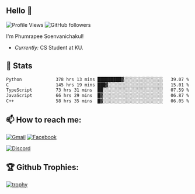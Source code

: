 
<h2>Hello 👋</h2> 

![Profile Views](https://komarev.com/ghpvc/?username=Homiez09&label=Profile%20views&color=0e75b6&style=flat)
![GitHub followers](https://img.shields.io/github/followers/HomieZ09.svg?style=social&label=Follow)


I'm Phumrapee Soenvanichakul!

- <i>Currently:</i> CS Student at KU.

<h2>👀 Stats</h2>

<!--START_SECTION:waka-->

```txt
Python             378 hrs 13 mins █████████▓░░░░░░░░░░░░░░░   39.07 %
C                  145 hrs 19 mins ███▓░░░░░░░░░░░░░░░░░░░░░   15.01 %
TypeScript         73 hrs 31 mins  ██░░░░░░░░░░░░░░░░░░░░░░░   07.59 %
JavaScript         66 hrs 29 mins  █▓░░░░░░░░░░░░░░░░░░░░░░░   06.87 %
C++                58 hrs 35 mins  █▓░░░░░░░░░░░░░░░░░░░░░░░   06.05 %
```

<!--END_SECTION:waka-->

<h2>📫 How to reach me:</h2>

<a href="mailto:phumrapeesoen1@gmail.com">![Gmail](https://img.shields.io/badge/Gmail-D14836?style=for-the-badge&logo=gmail&logoColor=white)</a> 
<a href="https://web.facebook.com/phumrapee.soenvanichakul.3/">![Facebook](https://img.shields.io/badge/Facebook-4267B2?style=for-the-badge&logo=facebook&logoColor=white)</a>

<a href="https://discord.gg/EWnAEUtFVm">![Discord](https://discord.c99.nl/widget/theme-1/297740667784921089.png)</a> 

<h2>🏆 Github Trophies:</h2>

[![trophy](https://github-profile-trophy.vercel.app/?username=Homiez09&theme=discord&row=1)](https://github.com/ryo-ma/github-profile-trophy)
